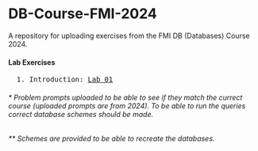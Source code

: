 # DB-Course-FMI-2024
A repository for uploading exercises from the FMI DB (Databases) Course 2024.

#### Lab Exercises
<pre>
  1. Introduction: <a href="https://github.com/asen-krasimirov/DB-Course-FMI-2024/tree/main/Labs/Lab01">Lab 01</a>
</pre>

###### * Problem prompts uploaded to be able to see if they match the currect course (uploaded prompts are from 2024). To be able to run the queries correct database schemes should be made.
###### ** Schemes are provided to be able to recreate the databases.
